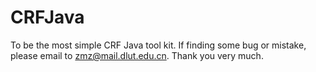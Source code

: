 CRFJava
=======

To be the most simple CRF Java tool kit.
If finding some bug or mistake, please email to zmz@mail.dlut.edu.cn. Thank you very much.
